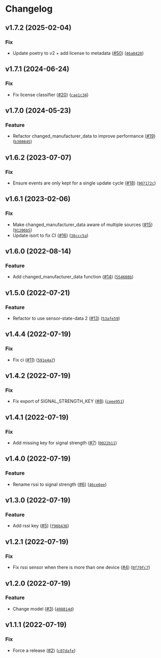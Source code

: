 # Changelog

<!--next-version-placeholder-->

## v1.7.2 (2025-02-04)

### Fix

* Update poetry to v2 + add license to metadata ([#50](https://github.com/Bluetooth-Devices/bluetooth-sensor-state-data/issues/50)) ([`46a0420`](https://github.com/Bluetooth-Devices/bluetooth-sensor-state-data/commit/46a04207678f6733e661ce079aeea4054fcbc958))

## v1.7.1 (2024-06-24)

### Fix

* Fix license classifier ([#20](https://github.com/Bluetooth-Devices/bluetooth-sensor-state-data/issues/20)) ([`cae1c34`](https://github.com/Bluetooth-Devices/bluetooth-sensor-state-data/commit/cae1c34ca1b908368f307d89dcfa78aeeb505b18))

## v1.7.0 (2024-05-23)

### Feature

* Refactor changed_manufacturer_data to improve performance ([#19](https://github.com/Bluetooth-Devices/bluetooth-sensor-state-data/issues/19)) ([`b300845`](https://github.com/Bluetooth-Devices/bluetooth-sensor-state-data/commit/b300845c82b4d62f941b5e589663fdb67b760d3f))

## v1.6.2 (2023-07-07)

### Fix

* Ensure events are only kept for a single update cycle ([#18](https://github.com/Bluetooth-Devices/bluetooth-sensor-state-data/issues/18)) ([`907172c`](https://github.com/Bluetooth-Devices/bluetooth-sensor-state-data/commit/907172c9c0320f9b17463a605f42add48688d43d))

## v1.6.1 (2023-02-06)
### Fix
* Make changed_manufacturer_data aware of multiple sources ([#15](https://github.com/Bluetooth-Devices/bluetooth-sensor-state-data/issues/15)) ([`91206b5`](https://github.com/Bluetooth-Devices/bluetooth-sensor-state-data/commit/91206b59745847714d3e366f2983c8b1f5ce65b0))
* Update isort to fix CI ([#16](https://github.com/Bluetooth-Devices/bluetooth-sensor-state-data/issues/16)) ([`38ccc5a`](https://github.com/Bluetooth-Devices/bluetooth-sensor-state-data/commit/38ccc5a5bbc6aedb3a5fa04ec1db1a7d5afaf920))

## v1.6.0 (2022-08-14)
### Feature
* Add changed_manufacturer_data function ([#14](https://github.com/Bluetooth-Devices/bluetooth-sensor-state-data/issues/14)) ([`554608b`](https://github.com/Bluetooth-Devices/bluetooth-sensor-state-data/commit/554608b708b46b94b422512d6778574d8766c762))

## v1.5.0 (2022-07-21)
### Feature
* Refactor to use sensor-state-data 2 ([#13](https://github.com/Bluetooth-Devices/bluetooth-sensor-state-data/issues/13)) ([`53afe59`](https://github.com/Bluetooth-Devices/bluetooth-sensor-state-data/commit/53afe5952dfbe8070d80d5cd729346a8d62d646e))

## v1.4.4 (2022-07-19)
### Fix
* Fix ci ([#11](https://github.com/Bluetooth-Devices/bluetooth-sensor-state-data/issues/11)) ([`591e4a7`](https://github.com/Bluetooth-Devices/bluetooth-sensor-state-data/commit/591e4a726a2b69b82d5cf2161bedd906cda154ea))

## v1.4.2 (2022-07-19)
### Fix
* Fix export of SIGNAL_STRENGTH_KEY ([#8](https://github.com/Bluetooth-Devices/bluetooth-sensor-state-data/issues/8)) ([`ceee951`](https://github.com/Bluetooth-Devices/bluetooth-sensor-state-data/commit/ceee95163bb2911f9472abe4e9d109f56fe21a67))

## v1.4.1 (2022-07-19)
### Fix
* Add missing key for signal strength ([#7](https://github.com/Bluetooth-Devices/bluetooth-sensor-state-data/issues/7)) ([`0022b11`](https://github.com/Bluetooth-Devices/bluetooth-sensor-state-data/commit/0022b11ab4313f1dfcd47428578a301d268a9a5c))

## v1.4.0 (2022-07-19)
### Feature
* Rename rssi to signal strength ([#6](https://github.com/Bluetooth-Devices/bluetooth-sensor-state-data/issues/6)) ([`46ce6ee`](https://github.com/Bluetooth-Devices/bluetooth-sensor-state-data/commit/46ce6ee4e8d27dbd94135ac1b86d7c613d71bddd))

## v1.3.0 (2022-07-19)
### Feature
* Add rssi key ([#5](https://github.com/Bluetooth-Devices/bluetooth-sensor-state-data/issues/5)) ([`f96b436`](https://github.com/Bluetooth-Devices/bluetooth-sensor-state-data/commit/f96b4366b43b7e5f96c0be9ad4062ed72ac1c0a5))

## v1.2.1 (2022-07-19)
### Fix
* Fix rssi sensor when there is more than one device ([#4](https://github.com/Bluetooth-Devices/bluetooth-sensor-state-data/issues/4)) ([`0f79fc7`](https://github.com/Bluetooth-Devices/bluetooth-sensor-state-data/commit/0f79fc73b69ebf4f2e9f9d37690fead21b2a44bb))

## v1.2.0 (2022-07-19)
### Feature
* Change model ([#3](https://github.com/Bluetooth-Devices/bluetooth-sensor-state-data/issues/3)) ([`498814d`](https://github.com/Bluetooth-Devices/bluetooth-sensor-state-data/commit/498814d633850f723104dba962d18631c43ce957))

## v1.1.1 (2022-07-19)
### Fix
* Force a release ([#2](https://github.com/Bluetooth-Devices/bluetooth-sensor-state-data/issues/2)) ([`c07dafe`](https://github.com/Bluetooth-Devices/bluetooth-sensor-state-data/commit/c07dafefd8a3adb0eb43e8c3c09c000b942d45ba))
